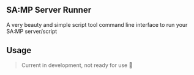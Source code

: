 ## SA:MP Server Runner
A very beauty and simple script tool command line interface to run your SA:MP server/script

## Usage
> Current in development, not ready for use 🔴